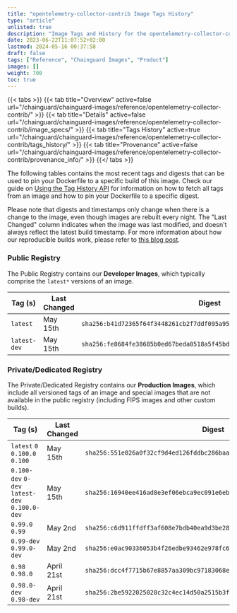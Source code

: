 ```yaml
---
title: "opentelemetry-collector-contrib Image Tags History"
type: "article"
unlisted: true
description: "Image Tags and History for the opentelemetry-collector-contrib Chainguard Image"
date: 2023-06-22T11:07:52+02:00
lastmod: 2024-05-16 00:37:58
draft: false
tags: ["Reference", "Chainguard Images", "Product"]
images: []
weight: 700
toc: true
---
```


{{< tabs >}}
{{< tab title="Overview" active=false url="/chainguard/chainguard-images/reference/opentelemetry-collector-contrib/" >}}
{{< tab title="Details" active=false url="/chainguard/chainguard-images/reference/opentelemetry-collector-contrib/image_specs/" >}}
{{< tab title="Tags History" active=true url="/chainguard/chainguard-images/reference/opentelemetry-collector-contrib/tags_history/" >}}
{{< tab title="Provenance" active=false url="/chainguard/chainguard-images/reference/opentelemetry-collector-contrib/provenance_info/" >}}
{{</ tabs >}}

The following tables contains the most recent tags and digests that can be used to pin your Dockerfile to a specific build of this image. Check our guide on [Using the Tag History API](/chainguard/chainguard-images/using-the-tag-history-api/) for information on how to fetch all tags from an image and how to pin your Dockerfile to a specific digest.

Please note that digests and timestamps only change when there is a change to the image, even though images are rebuilt every night. The "Last Changed" column indicates when the image was last modified, and doesn't always reflect the latest build timestamp. For more information about how our reproducible builds work, please refer to [this blog post](https://www.chainguard.dev/unchained/reproducing-chainguards-reproducible-image-builds).

### Public Registry
The Public Registry contains our **Developer Images**, which typically comprise the `latest*` versions of an image.

| Tag (s)       | Last Changed | Digest                                                                    |
|---------------|--------------|---------------------------------------------------------------------------|
|  `latest`     | May 15th     | `sha256:b41d72365f64f3448261cb2f7ddf095a954a5f6764c730faa465852f3d7ea35f` |
|  `latest-dev` | May 15th     | `sha256:fe8684fe38685b0ed67beda0518a5f45bd95590fd7453ddf5989ad2b8c30c8ce` |


### Private/Dedicated Registry
The Private/Dedicated Registry contains our **Production Images**, which include all versioned tags of an image and special images that are not available in the public registry (including FIPS images and other custom builds).

| Tag (s)                                         | Last Changed | Digest                                                                    |
|-------------------------------------------------|--------------|---------------------------------------------------------------------------|
|  `latest` `0` `0.100.0` `0.100`                 | May 15th     | `sha256:551e026a0f32cf9d4ed126fddbc286baa5d7d67115f3dd0231ed9e6a5cef598d` |
|  `0.100-dev` `0-dev` `latest-dev` `0.100.0-dev` | May 15th     | `sha256:16940ee416ad8e3ef06ebca9ec091e6eb4e2cee1dfef165b121c662dd8b840f4` |
|  `0.99.0` `0.99`                                | May 2nd      | `sha256:c6d911ffdff3af608e7bdb40ea9d3be28c82c81ac3f8f80941fa1ab2bb483b0e` |
|  `0.99-dev` `0.99.0-dev`                        | May 2nd      | `sha256:e0ac90336053b4f26edbe93462e978fc65dec7cd59fad0d045d702001385a955` |
|  `0.98` `0.98.0`                                | April 21st   | `sha256:dcc4f7715b67e8857aa309bc97183068e8096de000c3585c6f357fb9324bf876` |
|  `0.98.0-dev` `0.98-dev`                        | April 21st   | `sha256:2be5922025028c32c4ec14d50a2515b3ff3b477bad612f4b724a3dfaaecb30fc` |

